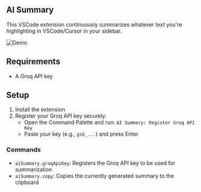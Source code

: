 ## AI Summary

This VSCode extension continuously summarizes whatever text you're highlighting in VSCode/Cursor in your sidebar.

![Demo](./demo_video.gif)

## Requirements
- A Groq API key

## Setup
1. Install the extension
2. Register your Groq API key securely:
   - Open the Command Palette and run: `AI Summary: Register Groq API Key`
   - Paste your key (e.g., `gsk_...`) and press Enter

### Commands
- `aiSummary.groqApiKey`: Registers the Groq API key to be used for summarization
- `aiSummary.copy`: Copies the currently generated summary to the clipboard
